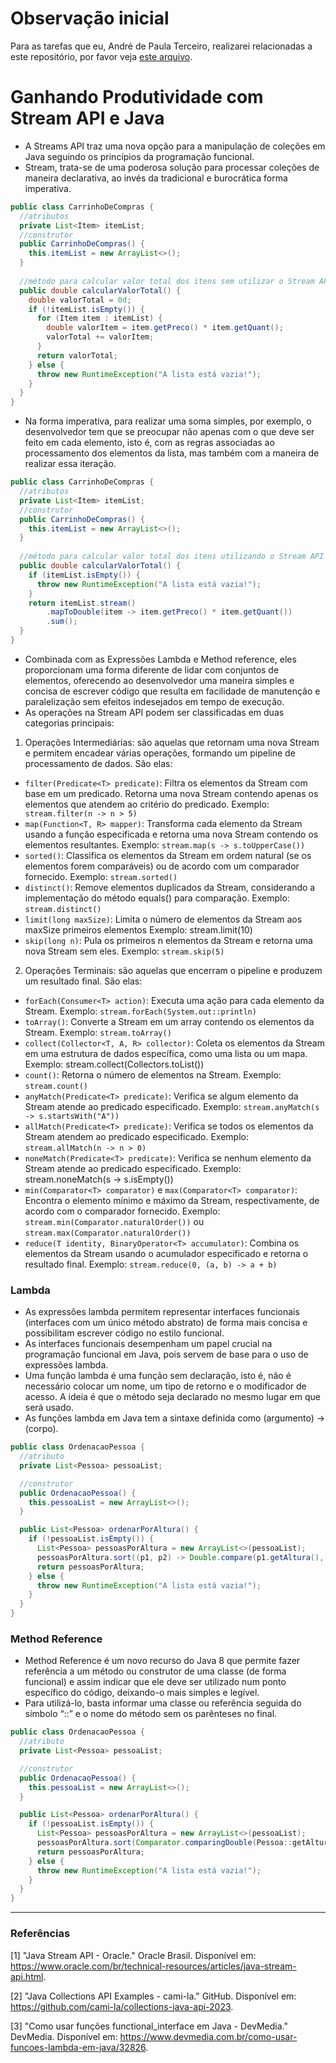 # Observação inicial

Para as tarefas que eu, André de Paula Terceiro, realizarei relacionadas a este repositório, por favor veja [este arquivo](ANDRE.md).

# Ganhando Produtividade com Stream API e Java

- A Streams API traz uma nova opção para a manipulação de coleções em Java seguindo os princípios da programação funcional.
- Stream, trata-se de uma poderosa solução para processar coleções de maneira declarativa, ao invés da tradicional e burocrática forma imperativa.

```java
public class CarrinhoDeCompras {
  //atributos
  private List<Item> itemList;
  //construtor
  public CarrinhoDeCompras() {
    this.itemList = new ArrayList<>();
  }
  
  //método para calcular valor total dos itens sem utilizar o Stream API
  public double calcularValorTotal() {
    double valorTotal = 0d;
    if (!itemList.isEmpty()) {
      for (Item item : itemList) {
        double valorItem = item.getPreco() * item.getQuant();
        valorTotal += valorItem;
      }
      return valorTotal;
    } else {
      throw new RuntimeException("A lista está vazia!");
    }
  }
}
```

- Na forma imperativa, para realizar uma soma simples, por exemplo, o desenvolvedor tem que se preocupar não apenas com o que deve ser feito em cada elemento, isto é, com as regras associadas ao processamento dos elementos da lista, mas também com a maneira de realizar essa iteração.

```java
public class CarrinhoDeCompras {
  //atributos
  private List<Item> itemList;
  //construtor
  public CarrinhoDeCompras() {
    this.itemList = new ArrayList<>();
  }
  
  //método para calcular valor total dos itens utilizando o Stream API
  public double calcularValorTotal() {
    if (itemList.isEmpty()) {
      throw new RuntimeException("A lista está vazia!");
    }
    return itemList.stream()
        .mapToDouble(item -> item.getPreco() * item.getQuant())
        .sum();
  }
}
```
- Combinada com as Expressões Lambda e Method reference, eles proporcionam uma forma diferente de lidar com conjuntos de elementos, oferecendo ao desenvolvedor uma maneira simples e concisa de escrever código que resulta em facilidade de manutenção e paralelização sem efeitos indesejados em tempo de execução.
- As operações na Stream API podem ser classificadas em duas categorias principais: 
1. Operações Intermediárias: são aquelas que retornam uma nova Stream e permitem encadear várias operações, formando um pipeline de processamento de dados. São elas:
- `filter(Predicate<T> predicate)`: Filtra os elementos da Stream com base em um predicado. Retorna uma nova Stream contendo apenas os elementos que atendem ao critério do predicado.
Exemplo: ` stream.filter(n -> n > 5)`
- `map(Function<T, R> mapper)`: Transforma cada elemento da Stream usando a função especificada e retorna uma nova Stream contendo os elementos resultantes.
Exemplo: `stream.map(s -> s.toUpperCase())`
- `sorted()`: Classifica os elementos da Stream em ordem natural (se os elementos forem comparáveis) ou de acordo com um comparador fornecido.
Exemplo: `stream.sorted()`
- `distinct()`: Remove elementos duplicados da Stream, considerando a implementação do método equals() para comparação.
Exemplo: `stream.distinct()`
- `limit(long maxSize)`: Limita o número de elementos da Stream aos maxSize primeiros elementos
Exemplo: stream.limit(10)
- `skip(long n)`: Pula os primeiros n elementos da Stream e retorna uma nova Stream sem eles.
Exemplo: `stream.skip(5)`
2. Operações Terminais: são aquelas que encerram o pipeline e produzem um resultado final. São elas:
- `forEach(Consumer<T> action)`: Executa uma ação para cada elemento da Stream.
Exemplo: `stream.forEach(System.out::println)`
- `toArray()`: Converte a Stream em um array contendo os elementos da Stream.
Exemplo: `stream.toArray()`
- `collect(Collector<T, A, R> collector)`: Coleta os elementos da Stream em uma estrutura de dados específica, como uma lista ou um mapa.
Exemplo: stream.collect(Collectors.toList())
- `count()`: Retorna o número de elementos na Stream.
Exemplo: `stream.count()`
- `anyMatch(Predicate<T> predicate)`: Verifica se algum elemento da Stream atende ao predicado especificado.
Exemplo: `stream.anyMatch(s -> s.startsWith("A"))`
- `allMatch(Predicate<T> predicate)`: Verifica se todos os elementos da Stream atendem ao predicado especificado.
Exemplo: `stream.allMatch(n -> n > 0)`
- `noneMatch(Predicate<T> predicate)`: Verifica se nenhum elemento da Stream atende ao predicado especificado.
Exemplo: stream.noneMatch(s -> s.isEmpty())
- `min(Comparator<T> comparator)` e `max(Comparator<T> comparator)`: Encontra o elemento mínimo e máximo da Stream, respectivamente, de acordo com o comparador fornecido.
Exemplo: `stream.min(Comparator.naturalOrder())` ou `stream.max(Comparator.naturalOrder())`
- `reduce(T identity, BinaryOperator<T> accumulator)`: Combina os elementos da Stream usando o acumulador especificado e retorna o resultado final.
Exemplo: `stream.reduce(0, (a, b) -> a + b)`

### Lambda

- As expressões lambda permitem representar interfaces funcionais (interfaces com um único método abstrato) de forma mais concisa e possibilitam escrever código no estilo funcional.
- As interfaces funcionais desempenham um papel crucial na programação funcional em Java, pois servem de base para o uso de expressões lambda.
- Uma função lambda é uma função sem declaração, isto é, não é necessário colocar um nome, um tipo de retorno e o modificador
de acesso. A ideia é que o método seja declarado no mesmo lugar em que será usado.
- As funções lambda em Java tem a sintaxe definida como (argumento) -> (corpo).

```java
public class OrdenacaoPessoa {
  //atributo
  private List<Pessoa> pessoaList;

  //construtor
  public OrdenacaoPessoa() {
    this.pessoaList = new ArrayList<>();
  }

  public List<Pessoa> ordenarPorAltura() {
    if (!pessoaList.isEmpty()) {
      List<Pessoa> pessoasPorAltura = new ArrayList<>(pessoaList);
      pessoasPorAltura.sort((p1, p2) -> Double.compare(p1.getAltura(), p2.getAltura()));
      return pessoasPorAltura;
    } else {
      throw new RuntimeException("A lista está vazia!");
    }
  }
}
```

### Method Reference

- Method Reference é um novo recurso do Java 8 que permite fazer referência a um método ou construtor de uma classe (de forma
funcional) e assim indicar que ele deve ser utilizado num ponto específico do código, deixando-o mais simples e legível.
- Para utilizá-lo, basta informar uma classe ou referência seguida do símbolo “::” e o nome do método sem os parênteses no final.

```java
public class OrdenacaoPessoa {
  //atributo
  private List<Pessoa> pessoaList;

  //construtor
  public OrdenacaoPessoa() {
    this.pessoaList = new ArrayList<>();
  }

  public List<Pessoa> ordenarPorAltura() {
    if (!pessoaList.isEmpty()) {
      List<Pessoa> pessoasPorAltura = new ArrayList<>(pessoaList);
      pessoasPorAltura.sort(Comparator.comparingDouble(Pessoa::getAltura));
      return pessoasPorAltura;
    } else {
      throw new RuntimeException("A lista está vazia!");
    }
  }
}
```

---

### Referências

[1] "Java Stream API - Oracle." Oracle Brasil. Disponível em: https://www.oracle.com/br/technical-resources/articles/java-stream-api.html.

[2] "Java Collections API Examples - cami-la." GitHub. Disponível em: https://github.com/cami-la/collections-java-api-2023.

[3] "Como usar funções functional_interface em Java - DevMedia." DevMedia. Disponível em: https://www.devmedia.com.br/como-usar-funcoes-lambda-em-java/32826.


